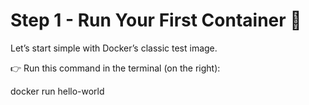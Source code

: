 # Step 1 - Run Your First Container 🚀

Let’s start simple with Docker’s classic test image.

👉 Run this command in the terminal (on the right):

docker run hello-world
